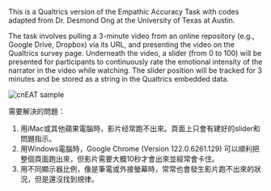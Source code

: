 This is a Qualtrics version of the Empathic Accuracy Task with codes adapted from Dr. Desmond Ong at the University of Texas at Austin. 

The task involves pulling a 3-minute video from an online repository (e.g., Google Drive, Dropbox) via its URL, and presenting the video on the Qualtrics survey page. Underneath the video, a slider (from 0 to 100) will be presented for participants to continuously rate the emotional intensity of the narrator in the video while watching. The slider position will be tracked for 3 minutes and be stored as a string in the Qualtrics embedded data. 

![cnEAT sample](https://github.com/aiwe56315/cnEAT/assets/70601654/a76fa124-516f-45f4-9b3d-897674bb3073)


需要解決的問題：
1. 用iMac或其他蘋果電腦時，影片经常跑不出來。頁面上只會有建好的slider和問題指示。
2. 用Windows電腦時，Google Chrome (Version 122.0.6261.129) 可以順利把整個頁面跑出來，但影片需要大概10秒才會出來並經常會卡住。
3. 用不同顯示器比例，像是筆電或外接螢幕時，常常也會發生影片跑不出來的狀況，但是還沒找到規律。


